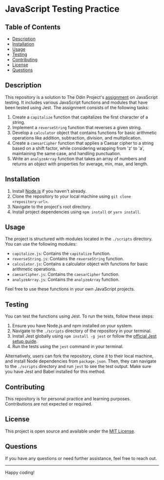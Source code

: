 # JavaScript Testing Practice

## Table of Contents
- [Description](#description)
- [Installation](#installation)
- [Usage](#usage)
- [Testing](#testing)
- [Contributing](#contributing)
- [License](#license)
- [Questions](#questions)

## Description
This repository is a solution to The Odin Project's [assignment](https://www.theodinproject.com/lessons/node-path-javascript-testing-practice) on JavaScript testing. It includes various JavaScript functions and modules that have been tested using Jest. The assignment consists of the following tasks:
1. Create a `capitalize` function that capitalizes the first character of a string.
2. Implement a `reverseString` function that reverses a given string.
3. Develop a `calculator` object that contains functions for basic arithmetic operations like addition, subtraction, division, and multiplication.
4. Create a `caesarCipher` function that applies a Caesar cipher to a string based on a shift factor, while considering wrapping from 'z' to 'a', maintaining the same case, and handling punctuation.
5. Write an `analyzeArray` function that takes an array of numbers and returns an object with properties for average, min, max, and length.

## Installation
1. Install [Node.js](https://nodejs.org/) if you haven't already.
2. Clone the repository to your local machine using `git clone <repository-url>`.
3. Navigate to the project's root directory.
4. Install project dependencies using `npm install` or `yarn install`.

## Usage
The project is structured with modules located in the `./scripts` directory. You can use the following modules:

- `capitalize.js`: Contains the `capitalize` function.
- `reverseString.js`: Contains the `reverseString` function.
- `calculator.js`: Contains a calculator object with functions for basic arithmetic operations.
- `caesarCipher.js`: Contains the `caesarCipher` function.
- `analyzeArray.js`: Contains the `analyzeArray` function.

Feel free to use these functions in your own JavaScript projects.

## Testing
You can test the functions using Jest. To run the tests, follow these steps:

1. Ensure you have Node.js and npm installed on your system.
2. Navigate to the `./scripts` directory of the repository in your terminal.
3. Install Jest globally using `npm install -g jest` or follow the [official Jest setup guide](https://jestjs.io/docs/getting-started#using-babel).
4. Run the tests using the `jest` command in your terminal.

Alternatively, users can fork the repository, clone it to their local machine, and install Node dependencies from `package.json`. Then, they can navigate to the `./scripts` directory and run `jest` to see the test output. Make sure you have Jest and Babel installed for this method.

## Contributing
This repository is for personal practice and learning purposes. Contributions are not expected or required.

## License
This project is open source and available under the [MIT License](./LICENSE.md).

## Questions
If you have any questions or need further assistance, feel free to reach out.

---

Happy coding!
